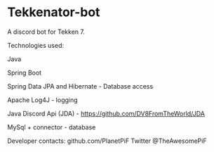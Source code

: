 # Tekkenator-bot
A discord bot for Tekken 7.

Technologies used:

Java

Spring Boot

Spring Data JPA and Hibernate - Database access

Apache Log4J - logging

Java Discord Api (JDA) - https://github.com/DV8FromTheWorld/JDA

MySql + connector - database



Developer contacts:
github.com/PlanetPiF
Twitter @TheAwesomePiF

